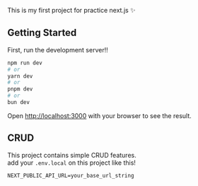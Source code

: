 This is my first project for practice next.js ✨

## Getting Started

First, run the development server!!

```bash
npm run dev
# or
yarn dev
# or
pnpm dev
# or
bun dev
```

Open [http://localhost:3000](http://localhost:3000) with your browser to see the result.

## CRUD

This project contains simple CRUD features.  
add your `.env.local` on this project like this!

```
NEXT_PUBLIC_API_URL=your_base_url_string
```
